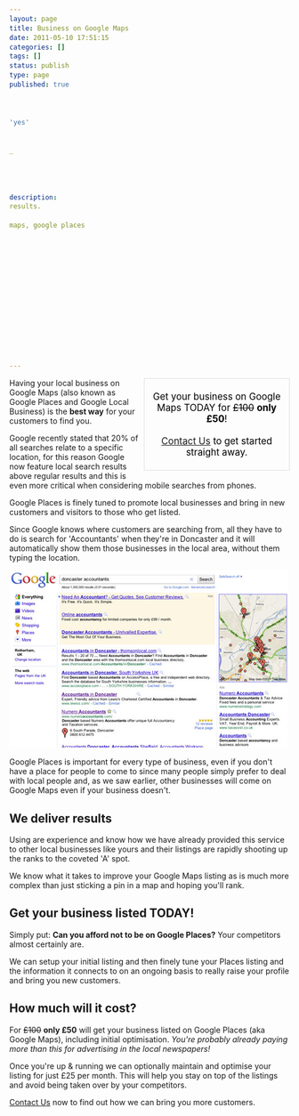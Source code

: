 ```yaml
---
layout: page
title: Business on Google Maps
date: 2011-05-10 17:51:15
categories: []
tags: []
status: publish
type: page
published: true



'yes'


_




description:
results.

maps, google places














---
```

<div
style="float:right;margin:0 0 10px 10px; border:1px #dfdfdf solid;
padding: 5px;width:250px;font-size:1.2em;
color:black;text-align:center">

Get your business on Google Maps TODAY for ~~£100~~ **only £50**!\
  \
 [Contact Us](/contact) to get started straight away.

</div>

Having your local business on Google Maps (also known as Google Places
and Google Local Business) is the **best way** for your customers to
find you.

Google recently stated that 20% of all searches relate to a specific
location, for this reason Google now feature local search results above
regular results and this is even more critical when considering mobile
searches from phones.

Google Places is finely tuned to promote local businesses and bring in
new customers and visitors to those who get listed.

Since Google knows where customers are searching from, all they have to
do is search for 'Accountants' when they're in Doncaster and it will
automatically show them those businesses in the local area, without them
typing the location.

![Google Places listing](assets/doncast_map.jpg "Google Places")

Google Places is important for every type of business, even if you don't
have a place for people to come to since many people simply prefer to
deal with local people and, as we saw earlier, other businesses will
come on Google Maps even if your business doesn't.

We deliver results
------------------

Using are experience and know how we have already provided this service
to other local businesses like yours and their listings are rapidly
shooting up the ranks to the coveted 'A' spot.

We know what it takes to improve your Google Maps listing as is much
more complex than just sticking a pin in a map and hoping you'll rank.

Get your business listed TODAY!
-------------------------------

Simply
put: **Can you afford not to be on Google Places?** Your competitors almost certainly are.

We can setup your initial listing and then finely tune your Places
listing and the information it connects to on an ongoing basis to really
raise your profile and bring you new customers.

How much will it cost?
----------------------

For ~~£100~~ **only £50** will get your business listed on Google Places
(aka Google Maps), including initial optimisation.
 *You're probably already paying more than this for advertising in the
local newspapers!*

Once you're up & running we can optionally maintain and optimise your
listing for just £25 per month. This will help you stay on top of the
listings and avoid being taken over by your competitors.

[Contact Us](/contact) now to find out how we can bring you more
customers.

